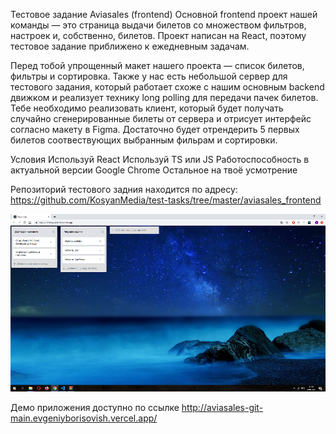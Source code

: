 Тестовое задание Aviasales (frontend)
Основной frontend проект нашей команды — это страница выдачи билетов со множеством фильтров, настроек и, собственно, билетов. Проект написан на React, поэтому тестовое задание приближено к ежедневным задачам.

Перед тобой упрощенный макет нашего проекта — список билетов, фильтры и сортировка. Также у нас есть небольшой сервер для тестового задания, который работает схоже с нашим основным backend движком и реализует технику long polling для передачи пачек билетов. Тебе необходимо реализовать клиент, который будет получать случайно сгенерированные билеты от сервера и отрисует интерфейс согласно макету в Figma. Достаточно будет отрендерить 5 первых билетов соотвествующих выбранным фильрам и сортировки.

Условия
Используй React
Используй TS или JS
Работоспособность в актуальной версии Google Chrome
Остальное на твоё усмотрение

Репозиторий тестового задния находится по адресу: https://github.com/KosyanMedia/test-tasks/tree/master/aviasales_frontend


![Иллюстрация к проекту](https://github.com/EvgeniyBorisovish/Testing-task-VK/blob/main/ExampleApp.png)


Демо приложения доступно по ссылке http://aviasales-git-main.evgeniyborisovish.vercel.app/
